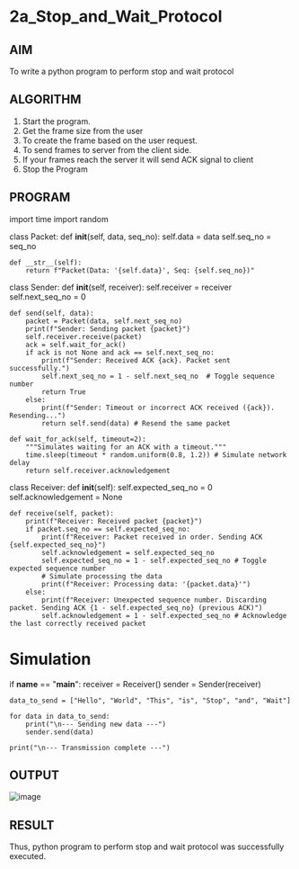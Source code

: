 # 2a_Stop_and_Wait_Protocol
## AIM 
To write a python program to perform stop and wait protocol
## ALGORITHM
1. Start the program.
2. Get the frame size from the user
3. To create the frame based on the user request.
4. To send frames to server from the client side.
5. If your frames reach the server it will send ACK signal to client
6. Stop the Program
## PROGRAM

import time
import random

class Packet:
    def __init__(self, data, seq_no):
        self.data = data
        self.seq_no = seq_no

    def __str__(self):
        return f"Packet(Data: '{self.data}', Seq: {self.seq_no})"

class Sender:
    def __init__(self, receiver):
        self.receiver = receiver
        self.next_seq_no = 0

    def send(self, data):
        packet = Packet(data, self.next_seq_no)
        print(f"Sender: Sending packet {packet}")
        self.receiver.receive(packet)
        ack = self.wait_for_ack()
        if ack is not None and ack == self.next_seq_no:
            print(f"Sender: Received ACK {ack}. Packet sent successfully.")
            self.next_seq_no = 1 - self.next_seq_no  # Toggle sequence number
            return True
        else:
            print(f"Sender: Timeout or incorrect ACK received ({ack}). Resending...")
            return self.send(data) # Resend the same packet

    def wait_for_ack(self, timeout=2):
        """Simulates waiting for an ACK with a timeout."""
        time.sleep(timeout * random.uniform(0.8, 1.2)) # Simulate network delay
        return self.receiver.acknowledgement

class Receiver:
    def __init__(self):
        self.expected_seq_no = 0
        self.acknowledgement = None

    def receive(self, packet):
        print(f"Receiver: Received packet {packet}")
        if packet.seq_no == self.expected_seq_no:
            print(f"Receiver: Packet received in order. Sending ACK {self.expected_seq_no}")
            self.acknowledgement = self.expected_seq_no
            self.expected_seq_no = 1 - self.expected_seq_no # Toggle expected sequence number
            # Simulate processing the data
            print(f"Receiver: Processing data: '{packet.data}'")
        else:
            print(f"Receiver: Unexpected sequence number. Discarding packet. Sending ACK {1 - self.expected_seq_no} (previous ACK)")
            self.acknowledgement = 1 - self.expected_seq_no # Acknowledge the last correctly received packet

# Simulation
if __name__ == "__main__":
    receiver = Receiver()
    sender = Sender(receiver)

    data_to_send = ["Hello", "World", "This", "is", "Stop", "and", "Wait"]

    for data in data_to_send:
        print("\n--- Sending new data ---")
        sender.send(data)

    print("\n--- Transmission complete ---")
## OUTPUT

![image](https://github.com/user-attachments/assets/89de6cfd-b3ee-4996-8c67-acc2e0197dda)


## RESULT
Thus, python program to perform stop and wait protocol was successfully executed.
